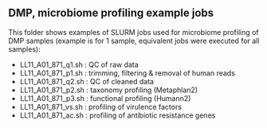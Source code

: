## DMP, microbiome profiling example jobs

This folder shows examples of SLURM jobs used for microbiome profiling of DMP samples (example is for 1 sample, equivalent jobs were executed for all samples):

- LL11_A01_871_q1.sh : QC of raw data
- LL11_A01_871_p1.sh : trimming, filtering & removal of human reads
- LL11_A01_871_q2.sh : QC of cleaned data
- LL11_A01_871_p2.sh : taxonomy profiling (Metaphlan2)
- LL11_A01_871_p3.sh : functional profiling (Humann2)
- LL11_A01_871_vs.sh : profiling of virulence factors
- LL11_A01_871_ac.sh : profiling of antibiotic resistance genes
